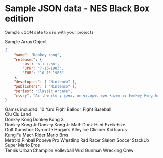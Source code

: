 # Sample JSON data - NES Black Box edition

Sample JSON data to use with your projects

Sample Array Object

```json
{
    "name": "Donkey Kong",
    "released": {
        "US": "6-1-1986",
        "JPN": "7-15-1983",
        "EUR": "10-15-1985"
    },
    "developers": [ "Nintendo" ],
    "publishers": [ "Nintendo" ],
    "series": "Classic Arcade",
    "story": "As the story goes, an escaped ape known as Donkey Kong has kipnapped a woman named Pauline, and takes her to a construction site. With Pauline's boyfriend, Mario, in pursuit after she yells in help for him, Donkey Kong uses his surroundings to try to stop Mario from saving his girlfriend. Along the way, Mario also finds tools and items of which can help him on his journey upwards."
}
```


Games included:
10 Yard Fight
Balloon Fight
Baseball	
Clu Clu Land	
Donkey Kong	
Donkey Kong 3	
Donkey Kong Jr
Donkey Kong Jr Math
Duck Hunt
Excitebike	
Golf
Gumshoe
Gyromite
Hogan’s Alley
Ice Climber	
Kid Icarus	
Kung Fu
Mach Rider
Mario Bros	
Metroid	
Pinball
Popeye
Pro Wrestling
Rad Racer
Slalom
Soccer
StackUp
Super Mario Bros	
Tennis
Urban Champion
Volleyball
Wild Gunman	
Wrecking Crew

